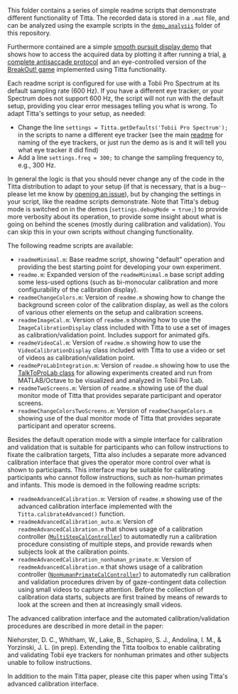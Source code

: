 This folder contains a series of simple readme scripts that demonstrate different functionality of Titta. The recorded data is stored in a `.mat` file, and can be analyzed using the example scripts in the [`demo_analysis`](../demo_analysis) folder of this repository.

Furthermore contained are a simple [smooth pursuit display demo](smoothPursuitDemo.m) that shows how to access the acquired data by plotting it after running a trial, [a complete antisaccade protocol](antiSaccade) and an eye-controlled version of the [BreakOut! game](breakOut) implemented using Titta functionality.

Each readme script is configured for use with a Tobii Pro Spectrum at its default sampling rate (600 Hz). If you have a different eye tracker, or your Spectrum does not support 600 Hz, the script will not run with the default setup, providing you clear error messages telling you what is wrong. To adapt Titta's settings to your setup, as needed:
- Change the line `settings = Titta.getDefaults('Tobii Pro Spectrum');` in the scripts to name a different eye tracker (see the main [readme](../readme.md#usage) for naming of the eye trackers, or just run the demo as is and it will tell you what eye tracker it did find)
- Add a line `settings.freq = 300;` to change the sampling frequency to, e.g., 300 Hz.

In general the logic is that you should never change any of the code in the Titta distribution to adapt to your setup (if that is necessary, that is a bug--please let me know by [opening an issue](https://github.com/dcnieho/Titta/issues)), but by changing the settings in your script, like the readme scripts demonstrate. Note that Titta's debug mode is switched on in the demos (`settings.debugMode = true;`) to provide more verbosity about its operation, to provide some insight about what is going on behind the scenes (mostly during calibration and validation). You can skip this in your own scripts without changing functionality.

The following readme scripts are available:
- `readmeMinimal.m`: Base readme script, showing "default" operation and providing the best starting point for developing your own experiment.
- `readme.m`: Expanded version of the `readmeMinimal.m` base script adding some less-used options (such as bi-monocular calibration and more configurability of the calibration display).
- `readmeChangeColors.m`: Version of `readme.m` showing how to change the background screen color of the calibration display, as well as the colors of various other elements on the setup and calibration screens.
- `readmeImageCal.m`: Version of `readme.m` showing how to use the `ImageCalibrationDisplay` class included with Titta to use a set of images as calibration/validation point. Includes support for animated gifs.
- `readmeVideoCal.m`: Version of `readme.m` showing how to use the `VideoCalibrationDisplay` class included with Titta to use a video or set of videos as calibration/validation point.
- `readmeProLabIntegration.m`: Version of `readme.m` showing how to use the [TalkToProLab class](../readme.md#the-talktoprolab-class) for allowing experiments created and run from MATLAB/Octave to be visualized and analyzed in Tobii Pro Lab.
- `readmeTwoScreens.m`: Version of `readme.m` showing use of the dual monitor mode of Titta that provides separate participant and operator screens.
- `readmeChangeColorsTwoScreens.m`: Version of `readmeChangeColors.m` showing use of the dual monitor mode of Titta that provides separate participant and operator screens.

Besides the default operation mode with a simple interface for calibration and validation that is suitable for participants who can follow instructions to fixate the calibration targets, Titta also includes a separate more advanced calibration interface that gives the operator more control over what is shown to participants. This interface may be suitable for calibrating participants who cannot follow instructions, such as non-human primates and infants. This mode is demoed in the following readme scripts:
- `readmeAdvancedCalibration.m`: Version of `readme.m` showing use of the advanced calibration interface implemented with the `Titta.calibrateAdvanced()` function.
- `readmeAdvancedCalibration_auto.m`: Version of `readmeAdvancedCalibration.m` that shows usage of a calibration controller ([`MultiStepCalController`](../cal_controllers/MultiStepCalController.m)) to automatedly run a calibration procedure consisting of multiple steps, and provide rewards when subjects look at the calibration points.
- `readmeAdvancedCalibration_nonhuman_primate.m`: Version of `readmeAdvancedCalibration.m` that shows usage of a calibration controller ([`NonHumanPrimateCalController`](../cal_controllers/NonHumanPrimateCalController.m)) to automatedly run calibration and validation procedures driven by of gaze-contingent data collection using small videos to capture attention. Before the collection of calibration data starts, subjects are first trained by means of rewards to look at the screen and then at increasingly small videos.

The advanced calibration interface and the automated calibration/validation procedures are described in more detail in the paper:

Niehorster, D. C., Whitham, W., Lake, B., Schapiro, S. J., Andolina, I. M., & Yorzinski, J. L. (in prep). Extending the Titta toolbox to enable calibrating and validating Tobii eye trackers for nonhuman primates and other subjects unable to follow instructions.

In addition to the main Titta paper, please cite this paper when using Titta's advanced calibration interface.

